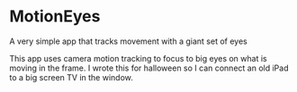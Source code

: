 # MotionEyes
A very simple app that tracks movement with a giant set of eyes

This app uses camera motion tracking to focus to big eyes on what is moving in the frame.  I wrote this for halloween so I can connect an old iPad to a big screen TV in the window. 



